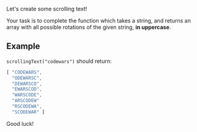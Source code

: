 Let's create some scrolling text!

Your task is to complete the function which takes a string, and returns an array with all possible rotations of the given string, **in uppercase**.


## Example

`scrollingText("codewars")` should return:
```js
[ "CODEWARS",
  "ODEWARSC",
  "DEWARSCO",
  "EWARSCOD",
  "WARSCODE",
  "ARSCODEW"
  "RSCODEWA",
  "SCODEWAR" ]
```

Good luck!